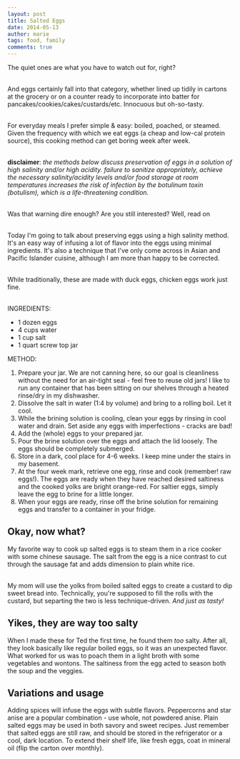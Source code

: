 ```yaml
---
layout: post
title: Salted Eggs
date: 2014-05-13
author: marie
tags: food, family
comments: true
---
```



The quiet ones are what you have to watch out for, right? <br><br>

And eggs certainly fall into that category, whether lined up tidily in cartons
at the grocery or on a counter ready to incorporate into batter for pancakes/cookies/cakes/custards/etc. Innocuous but oh-so-tasty.<br><br>


For everyday meals I prefer simple & easy: boiled, poached, or steamed. Given the 
frequency with which we eat eggs (a cheap and low-cal protein source), this 
cooking method can get boring week after week. <br><br>

<b>disclaimer</b>: <i>the methods below discuss preservation of eggs in a solution 
of high salinity and/or high acidity. failure to sanitize appropriately, achieve the necessary salinity/acidity levels and/or food storage at room temperatures increases the risk of infection by the botulinum toxin (botulism), which is a life-threatening condition.</i><br><br>

Was that warning dire enough? Are you still interested? Well, read on <br><br>

Today I'm going to talk about preserving eggs using a high salinity method. It's 
an easy way of infusing a lot of flavor into the eggs using minimal ingredients.
It's also a technique that I've only come across in Asian and Pacific Islander
cuisine, although I am more than happy to be corrected.<br><br>

While traditionally, these are made with duck eggs, chicken eggs work just fine.<br><br>

INGREDIENTS:<br>

<ul>
<li>1 dozen eggs</li>
<li>4 cups water</li>
<li>1 cup salt</li>
<li>1 quart screw top jar</li>
</ul>

METHOD:<br>

<ol>
<li>Prepare your jar. We are not canning here, so our goal is cleanliness without the need for an air-tight seal - feel free to reuse old jars! I like to run any container that
has been sitting on our shelves through a heated rinse/dry in my dishwasher.</li>
<li>Dissolve the salt in water (1:4 by volume) and bring to a rolling boil. Let it cool.</li>
<li>While the brining solution is cooling, clean your eggs by rinsing in cool water 
and drain. Set aside any eggs with imperfections - cracks are bad!</li>
<li>Add the (whole) eggs to your prepared jar.</li>
<li>Pour the brine solution over the eggs and attach the lid loosely. The eggs 
should be completely submerged.</li>
<li>Store in a dark, cool place for 4-6 weeks. I keep mine under the stairs in my 
basement.</li>
<li>At the four week mark, retrieve one egg, rinse and cook (remember! raw eggs!). The
eggs are ready when they have reached desired saltiness and the cooked yolks are 
bright orange-red. For saltier eggs, simply leave the egg to brine for a little 
longer.</li>
<li>When your eggs are ready, rinse off the brine solution for remaining eggs 
and transfer to a container in your fridge.</li>
</ol>

<h2>Okay, now what?</h2>

My favorite way to cook up salted eggs is to steam them in a rice cooker with 
some chinese sausage. The salt from the egg is a nice contrast to cut through
the sausage fat and adds dimension to plain white rice. <br><br>

My mom will use the yolks from boiled salted eggs to create a custard to dip 
sweet bread into. Technically, you're supposed to fill the rolls with the custard,
but separting the two is less technique-driven. <i>And just as tasty!</i>

<h2>Yikes, they are way too salty</h2>

When I made these for Ted the first time, he found them <i>too</i> salty. After
all, they look basically like regular boiled eggs, so it was an unexpected flavor.
What worked for us was to poach them in a light broth with some vegetables and 
wontons. The saltiness from the egg acted to season both the soup and the veggies.

<h2>Variations and usage</h2>
Adding spices will infuse the eggs with subtle flavors. Peppercorns and star 
anise are a popular combination - use whole, not powdered anise. Plain salted eggs 
may be used in both savory and sweet recipes. Just remember that salted eggs are
still raw, and should be stored in the refrigerator or a cool, dark location. 
To extend their shelf life, like fresh eggs, coat in mineral oil (flip the carton over monthly). 
